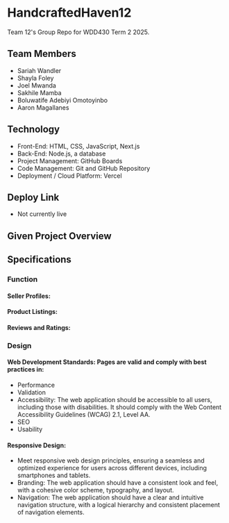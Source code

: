 # HandcraftedHaven12
Team 12's Group Repo for WDD430 Term 2 2025.

## Team Members 
- Sariah Wandler
- Shayla Foley
- Joel Mwanda
- Sakhile Mamba
- Boluwatife Adebiyi Omotoyinbo
- Aaron Magallanes

## Technology
- Front-End: HTML, CSS, JavaScript, Next.js
- Back-End: Node.js, a database
- Project Management: GitHub Boards
- Code Management: Git and GitHub Repository
- Deployment / Cloud Platform: Vercel

## Deploy Link
- Not currently live

## Given Project Overview


## Specifications
### Function
#### Seller Profiles: 

#### Product Listings: 

#### Reviews and Ratings: 

### Design
#### Web Development Standards: Pages are valid and comply with best practices in:
- Performance
- Validation
- Accessibility: The web application should be accessible to all users, including those with disabilities. It should comply with the Web Content Accessibility Guidelines (WCAG) 2.1, Level AA.
- SEO
- Usability
#### Responsive Design: 
- Meet responsive web design principles, ensuring a seamless and optimized experience for users across different devices, including smartphones and tablets.
- Branding: The web application should have a consistent look and feel, with a cohesive color scheme, typography, and layout.
- Navigation: The web application should have a clear and intuitive navigation structure, with a logical hierarchy and consistent placement of navigation elements.
